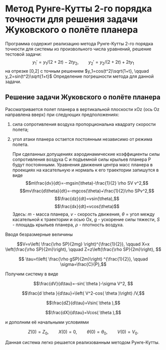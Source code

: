 # Метод Рунге-Кутты 2-го порядка точности для решения задачи Жуковского о полёте планера
Программа содержит реализацию метода Рунге-Кутты 2-го порядка точности для системы из произвольного числа уравнений, решение тестовой задачи:
$$y_1'=y_1/(2+2t)-2ty_2, \qquad y_2'=y_2/(2+2t)+2ty_1$$
на отрезке [0,2] с точным решением $y_1=cos(t^2)\sqrt{1+t}, \qquad y_2=sin(t^2)\sqrt{1+t}$
Определение погрешности метода для данной задачи.

## Решение задачи Жуковского о полёте планера
Рассматривается полет планера в вертикальной плоскости xOz (ось Oz направлена вверх) при следующих
	предположениях:
1) сила сопротивления воздуха пропорциональна квадрату скорости полета;
2) угол атаки планера остается постоянным независимо от режима полета.

	При сделанных допущениях аэродинамические коэффициенты силы
	сопротивления воздуха C и подъемной силы крыльев планера P будут
	постоянными. Уравнения движения центра масс планера в проекциях
	на касательную и нормаль к его траектории запишутся в виде
$$m\frac{dv}{dt}=-mgsin(\theta)-\frac{1}{2} \rho SV v^2,$$
		$$mv\frac{d\theta}{dt}=-mgcos(\theta)+\frac{1}{2}\rho SPv^2,$$
		$$\frac{dz}{dt}=vsin(\theta),$$
		$$\frac{dx}{dt}=vcos(\theta)$$
	Здесь: $m$ - масса планера, $v$ - скорость движения, $\theta$ = угол между касательной к траектории и осью Ox, $g$ - ускорение силы тяжести, $S$ - площадь крыльев планера, $\rho$ - плотность воздуха.
	
Вводя безразмерные величины

$$V=v\left(  \frac{\rho SP}{2mg} \right)^{\frac{1}{2}}, \qquad X=x \left(\frac{\rho SP}{2m}\right), \qquad Z=z\left(\frac{\rho SP}{2m}\right), $$ 
    
$$ \tau=t\left( \frac{\rho gSP}{2m}\right) ^{\frac{1}{2}}, \qquad \sigma=\frac{C}{P},$$

Получим систему в виде
	
$$\frac{dV}{d\tau}=-sin( \theta )-\sigma V^2, $$

$$\frac{d \theta }{d\tau}=\left( V^2-cos( \theta )\right) /V,$$

$$\frac{dZ}{d\tau}=Vsin( \theta ),$$

$$\frac{dX}{d\tau}=Vcos( \theta ),$$

и дополним её начальными условиями

$$Z(0)=Z_0, \qquad X(0)=0, \qquad \theta (0)=\theta_0, \qquad V(0)=V_0.$$

Данная система легко решается реализованным методом Рунге-Кутты.
